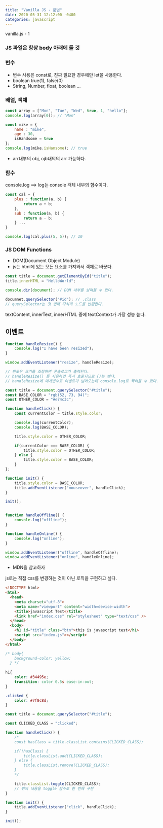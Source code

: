 ```yaml
---
title: "Vanilla JS - 문법"
date: 2020-05-31 12:12:00 -0400
categories: javascript
---
```

vanilla.js - 1


### JS 파일은 항상 body 아래에 둘 것

### 변수 
- 변수 사용은 const로, 진짜 필요한 경우에만 let을 사용한다.
- boolean true(1), false(0)
- String, Number, float, boolean ...

### 배열, 객체
```javascript
const array = ["Mon", "Tue", "Wed", true, 1, "hello"];
console.log(array[0]); // "Mon"

const mike = {
    name : "mike",
    age : 30,
    isHandsome = true
};
console.log(mike.isHansome); // true
```
- arr내부의 obj, ojb내의의 arr 가능하다.

### 함수
console.log ==> log는 console 객체 내부의 함수이다.

```javascript
const cal = {
    plus : function(a, b) {
        return a + b;
    },
    sub : function(a, b) {
        return a - b;
    } ...
}

console.log(cal.plus(5, 5)); // 10
```

### JS DOM Functions 
- DOM(Document Object Module)
- js는 html에 있는 모든 요소를 가져와서 객체로 바꾼다.

```javascript
const title = document.getElementById("title");
title.innerHTML = "HelloWorld";

console.dir(document); // DOM 내부를 살펴볼 수 있다.

documnet.querySelector("#id"); // .class
// querySelector는 첫 번째 자식의 노드를 반환한다.
```
textContent, innerText, innerHTML 중에 textContext가 가장 성능 높다.

## 이벤트
```javascript
function handleResize() {
    console.log("I have been resized");
}

window.addEventListener("resize", handleResize);

// 윈도우 크기를 조절하면 콘솔로그가 출력된다.
// handleResize() 를 사용하면 즉시 호출되므로 ()는 뺀댜.
// handleResize에 매개변수로 이벤트가 넘어오는데 console.log로 찍어볼 수 있다.
```

```javascript
const title = document.querySelector("#title");
const BASE_COLOR = "rgb(52, 73, 94)";
const OTHER_COLOR = "#e74c3c";

function handleClick() {
    const currentColor = title.style.color;

    console.log(currentColor);
    console.log(BASE_COLOR);

    title.style.color = OTHER_COLOR;

    if(currentColor === BASE_COLOR) {
        title.style.color = OTHER_COLOR;
    } else {
        title.style.color = BASE_COLOR;
    }
};

function init() {
    title.style.color = BASE_COLOR;
    title.addEventListener("mouseover", handleClick);
}

init();


function handleOffline() {
    console.log("offline");
}

function handleOnline() {
    console.log("online");
}

window.addEventListener("offline", handleOffline);
window.addEventListener("online", handleOnline);
```
- MDN을 참고하자



js로는 직접 css를 변경하는 것이 아닌 로직을 구현하고 싶다.
```html
<!DOCTYPE html>
<html>
  <head>
    <meta charset="utf-8">
    <meta name="viewport" content="width=device-width">
    <title>javascript Test</title>
    <link href="index.css" rel="stylesheet" type="text/css" />
  </head>
  <body>
    <h1 id="title" class="btn">this is javascript test</h1>
    <script src="index.js"></script>
  </body>
</html>
```

```css
/* body{
    background-color: yellow;
  } */
  
h1{
    color: #34495e;
    transition: color 0.5s ease-in-out;
}

.clicked {
    color: #7f8c8d;
}
```


```javascript
const title = document.querySelector("#title");

const CLICKED_CLASS = "clicked";

function handleClick() {
    /*
    const hasClass = title.classList.contains(CLICKED_CLASS);

    if(!hasClass) { 
        title.classList.add(CLICKED_CLASS);
    } else {
        title.classList.remove(CLICKED_CLASS);
    }
    */

    title.classList.toggle(CLICKED_CLASS);
    // 위의 내용을 toggle 함수로 한 번에 구현
}

function init() {
    title.addEventListener("click", handleClick);
}

init();
```
